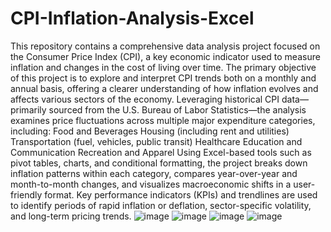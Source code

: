 # CPI-Inflation-Analysis-Excel

This repository contains a comprehensive data analysis project focused on the Consumer Price Index (CPI), a key economic indicator used to measure inflation and changes in the cost of living over time. The primary objective of this project is to explore and interpret CPI trends both on a monthly and annual basis, offering a clearer understanding of how inflation evolves and affects various sectors of the economy.
Leveraging historical CPI data—primarily sourced from the U.S. Bureau of Labor Statistics—the analysis examines price fluctuations across multiple major expenditure categories, including:
Food and Beverages
Housing (including rent and utilities)
Transportation (fuel, vehicles, public transit)
Healthcare
Education and Communication
Recreation and Apparel
Using Excel-based tools such as pivot tables, charts, and conditional formatting, the project breaks down inflation patterns within each category, compares year-over-year and month-to-month changes, and visualizes macroeconomic shifts in a user-friendly format. Key performance indicators (KPIs) and trendlines are used to identify periods of rapid inflation or deflation, sector-specific volatility, and long-term pricing trends.
![image](https://github.com/user-attachments/assets/16c848d6-a0f4-49dd-9b0f-d35e2da88c17)
![image](https://github.com/user-attachments/assets/6295792e-2180-4ceb-b998-dc75369584ef)
![image](https://github.com/user-attachments/assets/09da91e9-1d82-407b-b676-463e32802080)
![image](https://github.com/user-attachments/assets/faf0f332-e14f-49b3-a47f-0811a2e728b2)
